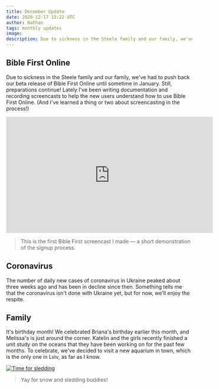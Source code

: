 ```yaml
---
title: December Update
date: 2020-12-17 15:22 UTC
author: Nathan
tags: monthly updates
image:
description: Due to sickness in the Steele family and our family, we've had to push back our beta release of Bible First Online until sometime in January. Still, preparations continue!
---
```


## Bible First Online

Due to sickness in the Steele family and our family, we've had to push back our beta release of Bible First Online until sometime in January. Still, preparations continue! Lately I've been writing documentation and recording screencasts to help the new users understand how to use Bible First Online. (And I've learned a thing or two about screencasting in the process!)

<iframe width="560" height="315" src="https://www.youtube-nocookie.com/embed/vCktfAwLHvs" frameborder="0" allow="accelerometer; autoplay; clipboard-write; encrypted-media; gyroscope; picture-in-picture" allowfullscreen></iframe>

> This is the first Bible First screencast I made — a short demonstration of the signup process.

## Coronavirus

The number of daily new cases of coronavirus in Ukraine peaked about three weeks ago and has been in decline since then. Something tells me that the coronavirus isn't done with Ukraine yet, but for now, we'll enjoy the respite.

## Family

It's birthday month! We celebrated Briana's birthday earlier this month, and Melissa's is just around the corner. Katelin and the girls recently finished a unit study on the oceans that they have been working on for the past few months. To celebrate, we've decided to visit a new aquarium in town, which is the only one in Lviv, as far as I know.

[![Time for sledding](images/2020/12-sled-400w.jpg)](https://f000.backblazeb2.com/file/daysinukraine/images/2020/12-sled.jpg)

> Yay for snow and sledding buddies!
